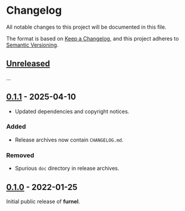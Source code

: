 # Changelog

<!-- markdownlint-disable-file MD024 -->

All notable changes to this project will be documented in this file.

The format is based on [Keep a Changelog](https://keepachangelog.com/en/1.0.0/),
and this project adheres to [Semantic Versioning](https://semver.org/spec/v2.0.0.html).

## [Unreleased]

…

## [0.1.1] - 2025-04-10

* Updated dependencies and copyright notices.

### Added

* Release archives now contain `CHANGELOG.md`.

### Removed

* Spurious `doc` directory in release archives.

## [0.1.0] - 2022-01-25

Initial public release of **furnel**.

[Unreleased]: https://github.com/pyxy-dk/furnel/compare/v0.1.0...HEAD
[0.1.1]: https://github.com/pyxy-dk/furnel/compare/v0.1.0...v0.1.1
[0.1.0]: https://github.com/pyxy-dk/furnel/releases/tag/v0.1.0
